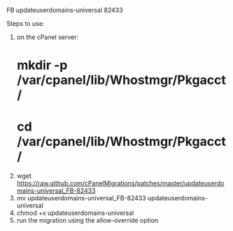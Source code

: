 FB updateuserdomains-universal 82433

Steps to use:

1. on the cPanel server:
   # mkdir -p /var/cpanel/lib/Whostmgr/Pkgacct/
   # cd /var/cpanel/lib/Whostmgr/Pkgacct/
2. wget https://raw.github.com/cPanelMigrations/patches/master/updateuserdomains-universal_FB-82433
3. mv updateuserdomains-universal_FB-82433 updateuserdomains-universal
4. chmod +x updateuserdomains-universal
5. run the migration using the allow-override option
